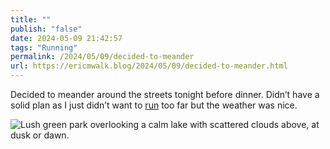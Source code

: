 ```yaml
---
title: ""
publish: "false"
date: 2024-05-09 21:42:57
tags: "Running"
permalink: /2024/05/09/decided-to-meander
url: https://ericmwalk.blog/2024/05/09/decided-to-meander.html
---
```


Decided to meander around the streets tonight before dinner. Didn’t have a solid plan as I just didn’t want to [run](https://strava.com/activities/11373104587) too far but the weather was nice.

![Lush green park overlooking a calm lake with scattered clouds above, at dusk or dawn.](https://ericmwalk.blog/uploads/2024/img-8884.jpeg)